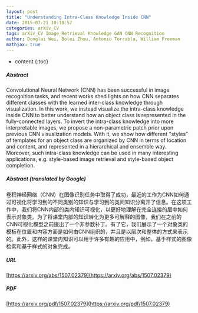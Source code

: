 ```yaml
---
layout: post
title: "Understanding Intra-Class Knowledge Inside CNN"
date: 2015-07-21 10:18:57
categories: arXiv_CV
tags: arXiv_CV Image_Retrieval Knowledge GAN CNN Recognition
author: Donglai Wei, Bolei Zhou, Antonio Torrabla, William Freeman
mathjax: true
---
```


* content
{:toc}

##### Abstract
Convolutional Neural Network (CNN) has been successful in image recognition tasks, and recent works shed lights on how CNN separates different classes with the learned inter-class knowledge through visualization. In this work, we instead visualize the intra-class knowledge inside CNN to better understand how an object class is represented in the fully-connected layers. To invert the intra-class knowledge into more interpretable images, we propose a non-parametric patch prior upon previous CNN visualization models. With it, we show how different "styles" of templates for an object class are organized by CNN in terms of location and content, and represented in a hierarchical and ensemble way. Moreover, such intra-class knowledge can be used in many interesting applications, e.g. style-based image retrieval and style-based object completion.

##### Abstract (translated by Google)
卷积神经网络（CNN）在图像识别任务中取得了成功，最近的工作为CNN如何通过可视化将学习到的不同类别的知识与学习到的类间知识分离开了信息。在这项工作中，我们将CNN内部的类内知识可视化，以更好地理解在完全连接的层中如何表示对象类。为了将课堂内部的知识转化为更多可解释的图像，我们在之前的CNN可视化模型之前提出了一个非参数补丁。有了它，我们展示了一个对象类的模板在位置和内容方面是如何由CNN组织的，并且是以层次和整体的方式来表示的。此外，这样的课堂内知识可以用于许多有趣的应用中，例如，基于样式的图像检索和基于样式的对象完成。

##### URL
[https://arxiv.org/abs/1507.02379](https://arxiv.org/abs/1507.02379)

##### PDF
[https://arxiv.org/pdf/1507.02379](https://arxiv.org/pdf/1507.02379)

